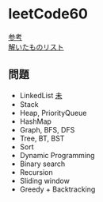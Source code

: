 # leetCode60
[参考](https://1kohei1.com/leetcode/)  
[解いたものリスト](https://docs.google.com/spreadsheets/d/1olWKV9kcjiLt7JUx4esW1oh4Dan_tkdX/edit?usp=sharing&ouid=117032842963536702447&rtpof=true&sd=true)
## 問題
- LinkedList [未](https://leetcode.com/problems/remove-duplicates-from-sorted-list-ii/)
- Stack
- Heap, PriorityQueue
- HashMap
- Graph, BFS, DFS
- Tree, BT, BST
- Sort
- Dynamic Programming
- Binary search
- Recursion
- Sliding window
- Greedy + Backtracking

